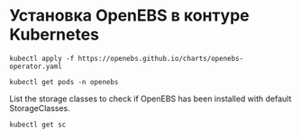 # Установка OpenEBS в контуре Kubernetes

```shell
kubectl apply -f https://openebs.github.io/charts/openebs-operator.yaml
```

```shell
kubectl get pods -n openebs
```

List the storage classes to check if OpenEBS has been installed with default StorageClasses.

```shell
kubectl get sc
```
